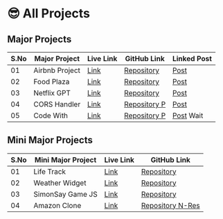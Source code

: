 # 😎 All Projects

## Major Projects

<table>
  <thead>
    <tr>
      <th>S.No</th>
      <th>Major Project</th>
      <th>Live Link</th>
      <th>GitHub Link</th>
      <th>Linked Post</th>
    </tr>
  </thead>
  <tbody>
    <tr>
      <td>01</td>
      <td>Airbnb Project</td>
      <td><a href="#">Link</a></td>
      <td><a href="#">Repository</a></td>
      <td><a href="#">Post</a></td>
    </tr>
    <tr>
      <td>02</td>
      <td>Food Plaza</td>
      <td><a href="#">Link</a></td>
      <td><a href="#">Repository</a></td>
      <td><a href="#">Post</a></td>
    </tr>
    <tr>
      <td>03</td>
      <td>Netflix GPT</td>
      <td><a href="#">Link</a></td>
      <td><a href="#">Repository</a></td>
      <td><a href="#">Post</a></td>
    </tr>
    <tr>
      <td>04</td>
      <td>CORS Handler</td>
      <td><a href="#">Link</a></td>
      <td><a href="#">Repository P</a></td>
      <td><a href="#">Post</a></td>
    </tr>
    <tr>
      <td>05</td>
      <td>Code With</td>
      <td><a href="#">Link</a></td>
      <td><a href="#">Repository P</a></td>
      <td><a href="#">Post</a> Wait</td>
    </tr>
  </tbody>
</table>

## Mini Major Projects

<table>
  <thead>
    <tr>
      <th>S.No</th>
      <th>Mini Major Project</th>
      <th>Live Link</th>
      <th>GitHub Link</th>
    </tr>
  </thead>
  <tbody>
    <tr>
      <td>01</td>
      <td>Life Track</td>
      <td><a href="#">Link</a></td>
      <td><a href="#">Repository</a></td>
    </tr>
    <tr>
      <td>02</td>
      <td>Weather Widget</td>
      <td><a href="#">Link</a></td>
      <td><a href="#">Repository</a></td>
    </tr>
    <tr>
      <td>03</td>
      <td>SimonSay Game JS</td>
      <td><a href="#">Link</a></td>
      <td><a href="#">Repository</a></td>
    </tr>
    <tr>
      <td>04</td>
      <td>Amazon Clone</td>
      <td><a href="#">Link</a></td>
      <td><a href="#">Repository N-Res</a></td>
    </tr>

